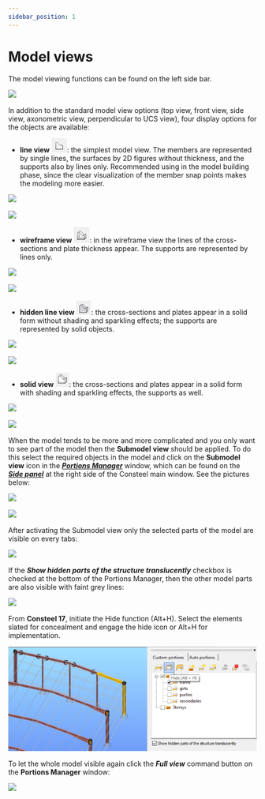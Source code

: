 ```yaml
---
sidebar_position: 1
---
```

# Model views

<!-- wp:paragraph -->

The model viewing functions can be found on the left side bar.

<!-- /wp:paragraph -->

<!-- wp:image {"id":7682,"width":"243px","height":"279px","sizeSlug":"full","linkDestination":"media"} -->

[![](https://Consteelsoftware.com/wp-content/uploads/2021/04/4-2-model-view-side-bar.png)](./img/wp-content-uploads-2021-04-4-2-model-view-side-bar.png)

<!-- /wp:image -->

<!-- wp:paragraph -->

In addition to the standard model view options (top view, front view, side view, axonometric view, perpendicular to UCS view), four display options for the objects are available:


- **line view** ![](./img/wp-content-uploads-2021-04-4-2-model-view-line-view-icon.png): the simplest model view. The members are represented by single lines, the surfaces by 2D figures without thickness, and the supports also by lines only. Recommended using in the model building phase, since the clear visualization of the member snap points makes the modeling more easier.


[![](https://Consteelsoftware.com/wp-content/uploads/2021/04/4-2-model-view-lv1.jpg)](./img/wp-content-uploads-2021-04-4-2-model-view-lv1.jpg)

<!-- /wp:image -->

<!-- /wp:column -->

<!-- wp:column -->

<!-- wp:image {"align":"center","id":7700,"width":546,"height":284,"sizeSlug":"full","linkDestination":"media"} -->

[![](https://Consteelsoftware.com/wp-content/uploads/2021/04/4-2-model-view-lv-2.png)](./img/wp-content-uploads-2021-04-4-2-model-view-lv-2.png)


- **wireframe view** ![](./img/wp-content-uploads-2021-04-4-2-model-view-wireframe-icon.png): in the wireframe view the lines of the cross-sections and plate thickness appear. The supports are represented by lines only.


[![](https://Consteelsoftware.com/wp-content/uploads/2021/04/4-2-model-view-wf1.jpg)](./img/wp-content-uploads-2021-04-4-2-model-view-wf1.jpg)



[![](https://Consteelsoftware.com/wp-content/uploads/2021/04/4-2-model-view-wf2.jpg)](./img/wp-content-uploads-2021-04-4-2-model-view-wf2.jpg)

- **hidden line view** ![](./img/wp-content-uploads-2021-04-4-2-model-view-hidden-icon.png): the cross-sections and plates appear in a solid form without shading and sparkling effects; the supports are represented by solid objects.


[![](https://Consteelsoftware.com/wp-content/uploads/2021/04/4-2-model-view-hl1.jpg)](./img/wp-content-uploads-2021-04-4-2-model-view-hl1.jpg)


[![](https://Consteelsoftware.com/wp-content/uploads/2021/04/4-2-model-view-hl2.jpg)](./img/wp-content-uploads-2021-04-4-2-model-view-hl2.jpg)

- **solid view** ![](./img/wp-content-uploads-2021-04-4-2-model-view-solid-icon.png): the cross-sections and plates appear in a solid form with shading and sparkling effects, the supports as well.


[![](https://Consteelsoftware.com/wp-content/uploads/2021/04/4-2-model-view-sv1.jpg)](./img/wp-content-uploads-2021-04-4-2-model-view-sv1.jpg)



[![](https://Consteelsoftware.com/wp-content/uploads/2021/04/4-2-model-view-sv2.jpg)](./img/wp-content-uploads-2021-04-4-2-model-view-sv2.jpg)


When the model tends to be more and more complicated and you only want to see part of the model then the **Submodel** **view** should be applied. To do this select the required objects in the model and click on the **Submodel view** icon in the **[_Portions Manager_](./3_3_portions-manager.md)** window, which can be found on the **_[Side panel](../1_0_general-description/1_2_the-main-window.md#side-panel)_** at the right side of the Consteel main window. See the pictures below:


[![](https://Consteelsoftware.com/wp-content/uploads/2021/04/4-2-model-view-submodel-select.jpg)](./img/wp-content-uploads-2021-04-4-2-model-view-submodel-select.jpg)


[![](https://Consteelsoftware.com/wp-content/uploads/2021/04/4-2-model-view-submodel.png)](./img/wp-content-uploads-2021-04-4-2-model-view-submodel.png)


After activating the Submodel view only the selected parts of the model are visible on every tabs:


[![](https://Consteelsoftware.com/wp-content/uploads/2021/04/4-2-model-view-submodel-1.png)](./img/wp-content-uploads-2021-04-4-2-model-view-submodel-1.png)


If the _**Show hidden parts of the structure translucently**_ checkbox is checked at the bottom of the Portions Manager, then the other model parts are also visible with faint grey lines:


[![](https://Consteelsoftware.com/wp-content/uploads/2021/04/4-2-model-view-submodel-2.jpg)](./img/wp-content-uploads-2021-04-4-2-model-view-submodel-2.jpg)


From **Consteel 17**, initiate the Hide function (Alt+H). Select the elements slated for concealment and engage the hide icon or Alt+H for implementation.


![](./img/wp-content-uploads-2024-02-3.1.Hide-CS17.png)


To let the whole model visible again click the _**Full view**_ command button on the **Portions Manager** window:

<!-- /wp:paragraph -->

<!-- wp:image {"align":"center","id":7676,"width":271,"height":148,"sizeSlug":"full","linkDestination":"media"} -->

[![](https://Consteelsoftware.com/wp-content/uploads/2021/04/4-2-model-view-full-view.png)](./img/wp-content-uploads-2021-04-4-2-model-view-full-view.png)

<!-- /wp:image -->
